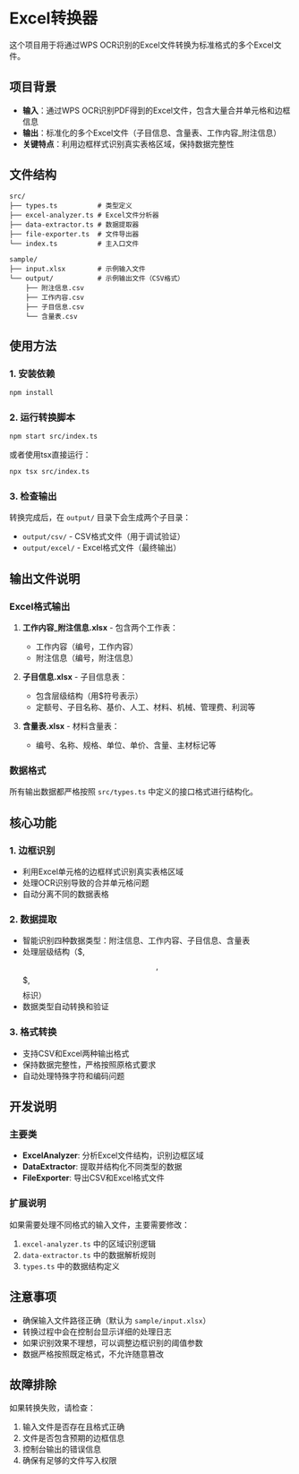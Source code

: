 # Excel转换器

这个项目用于将通过WPS OCR识别的Excel文件转换为标准格式的多个Excel文件。

## 项目背景

- **输入**：通过WPS OCR识别PDF得到的Excel文件，包含大量合并单元格和边框信息
- **输出**：标准化的多个Excel文件（子目信息、含量表、工作内容_附注信息）
- **关键特点**：利用边框样式识别真实表格区域，保持数据完整性

## 文件结构

```
src/
├── types.ts          # 类型定义
├── excel-analyzer.ts # Excel文件分析器
├── data-extractor.ts # 数据提取器
├── file-exporter.ts  # 文件导出器
└── index.ts          # 主入口文件

sample/
├── input.xlsx        # 示例输入文件
└── output/           # 示例输出文件（CSV格式）
    ├── 附注信息.csv
    ├── 工作内容.csv
    ├── 子目信息.csv
    └── 含量表.csv
```

## 使用方法

### 1. 安装依赖

```bash
npm install
```

### 2. 运行转换脚本

```bash
npm start src/index.ts
```

或者使用tsx直接运行：

```bash
npx tsx src/index.ts
```

### 3. 检查输出

转换完成后，在 `output/` 目录下会生成两个子目录：

- `output/csv/` - CSV格式文件（用于调试验证）
- `output/excel/` - Excel格式文件（最终输出）

## 输出文件说明

### Excel格式输出

1. **工作内容_附注信息.xlsx** - 包含两个工作表：
   - 工作内容（编号，工作内容）
   - 附注信息（编号，附注信息）

2. **子目信息.xlsx** - 子目信息表：
   - 包含层级结构（用$符号表示）
   - 定额号、子目名称、基价、人工、材料、机械、管理费、利润等

3. **含量表.xlsx** - 材料含量表：
   - 编号、名称、规格、单位、单价、含量、主材标记等

### 数据格式

所有输出数据都严格按照 `src/types.ts` 中定义的接口格式进行结构化。

## 核心功能

### 1. 边框识别

- 利用Excel单元格的边框样式识别真实表格区域
- 处理OCR识别导致的合并单元格问题
- 自动分离不同的数据表格

### 2. 数据提取

- 智能识别四种数据类型：附注信息、工作内容、子目信息、含量表
- 处理层级结构（$, $$, $$$, $$$$标识）
- 数据类型自动转换和验证

### 3. 格式转换

- 支持CSV和Excel两种输出格式
- 保持数据完整性，严格按照原格式要求
- 自动处理特殊字符和编码问题

## 开发说明

### 主要类

- **ExcelAnalyzer**: 分析Excel文件结构，识别边框区域
- **DataExtractor**: 提取并结构化不同类型的数据
- **FileExporter**: 导出CSV和Excel格式文件

### 扩展说明

如果需要处理不同格式的输入文件，主要需要修改：

1. `excel-analyzer.ts` 中的区域识别逻辑
2. `data-extractor.ts` 中的数据解析规则
3. `types.ts` 中的数据结构定义

## 注意事项

- 确保输入文件路径正确（默认为 `sample/input.xlsx`）
- 转换过程中会在控制台显示详细的处理日志
- 如果识别效果不理想，可以调整边框识别的阈值参数
- 数据严格按照既定格式，不允许随意篡改

## 故障排除

如果转换失败，请检查：

1. 输入文件是否存在且格式正确
2. 文件是否包含预期的边框信息
3. 控制台输出的错误信息
4. 确保有足够的文件写入权限
